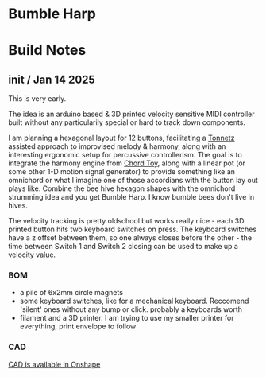 # Bumble Harp

# Build Notes

## init / Jan 14 2025

This is very early.

The idea is an arduino based & 3D printed velocity sensitive MIDI controller built without any particularily special or hard to track down components.

I am planning a hexagonal layout for 12 buttons, facilitating a [Tonnetz](https://en.wikipedia.org/wiki/Tonnetz) assisted approach to improvised melody & harmony, along with an interesting ergonomic setup for percussive controllerism. The goal is to integrate the harmony engine from [Chord Toy](https://github.com/b38tn1k/chordtoy), along with a linear pot (or some other 1-D motion signal generator) to provide something like an omnichord or what I imagine one of those accordians with the button lay out plays like. Combine the bee hive hexagon shapes with the omnichord strumming idea and you get Bumble Harp. I know bumble bees don't live in hives. 

The velocity tracking is pretty oldschool but works really nice - each 3D printed button hits two keyboard switches on press. The keyboard switches have a z offset between them, so one always closes before the other - the time between Switch 1 and Switch 2 closing can be used to make up a velocity value.

### BOM

- a pile of 6x2mm circle magnets
- some keyboard switches, like for a mechanical keyboard. Reccomend 'silent' ones without any bump or click. probably a keyboards worth
- filament and a 3D printer. I am trying to use my smaller printer for everything, print envelope to follow


### CAD

[CAD is available in Onshape](https://cad.onshape.com/documents/0926d3b181919805e37e47c7/w/9472cb1f4be91defec4fba22/e/4f739bf295eab5d1871a2a5f)
 
